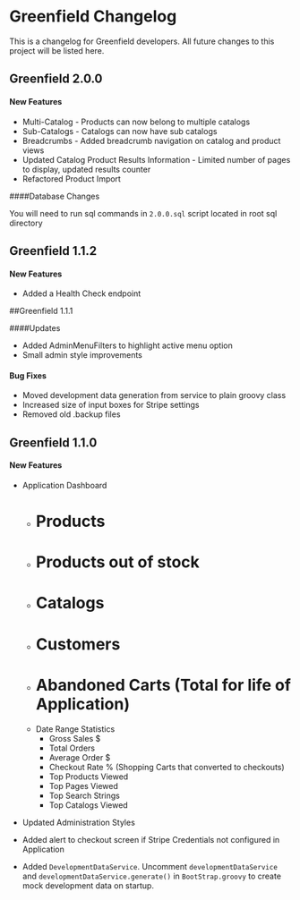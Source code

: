 # Greenfield Changelog

This is a changelog for Greenfield developers.  All future changes to this project will be listed here.


## Greenfield 2.0.0

#### New Features

* Multi-Catalog - Products can now belong to multiple catalogs
* Sub-Catalogs - Catalogs can now have sub catalogs
* Breadcrumbs - Added breadcrumb navigation on catalog and product views
* Updated Catalog Product Results Information - Limited number of pages to display, updated results counter
* Refactored Product Import

####Database Changes

You will need to run sql commands in `2.0.0.sql` script located in root sql directory



## Greenfield 1.1.2

#### New Features

* Added a Health Check endpoint




##Greenfield 1.1.1

####Updates
* Added AdminMenuFilters to highlight active menu option
* Small admin style improvements

#### Bug Fixes
* Moved development data generation from service to plain groovy class
* Increased size of input boxes for Stripe settings
* Removed old .backup files





## Greenfield 1.1.0

#### New Features

* Application Dashboard
	* # Products
	* # Products out of stock
	* # Catalogs
	* # Customers
	* # Abandoned Carts (Total for life of Application)
	* Date Range Statistics
		* Gross Sales $
		* Total Orders
		* Average Order $
		* Checkout Rate % (Shopping Carts that converted to checkouts)
		* Top Products Viewed
		* Top Pages Viewed
		* Top Search Strings
		* Top Catalogs Viewed
		
* Updated Administration Styles
* Added alert to checkout screen if Stripe Credentials not configured in Application
* Added `DevelopmentDataService`.  Uncomment `developmentDataService` and `developmentDataService.generate()` in `BootStrap.groovy` to create mock development data on startup.  

